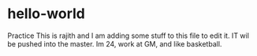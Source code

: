 # hello-world
Practice
This is rajith and I am adding some stuff to this file to edit it. IT wil be pushed into the master. 
Im 24, work at GM, and like basketball. 
